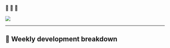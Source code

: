 ### 🙉 🙈 🙊

<!--
**iohehe/iohehe** is a ✨ _special_ ✨ repository because its `README.md` (this file) appears on your GitHub profile.

Here are some ideas to get you started:

- 🔭 I’m currently working on ...
- 🌱 I’m currently learning ...
- 👯 I’m looking to collaborate on ...
- 🤔 I’m looking for help with ...
- 💬 Ask me about ...
- 📫 How to reach me: ...
- 😄 Pronouns: ...
- ⚡ Fun fact: ...
-->

[![](https://www.codewars.com/users/iohex/badges/micro)](https://www.codewars.com/users/iohex/)

---

## 🐒 Weekly development breakdown

<!--START_SECTION:waka-->
<!--END_SECTION:waka-->
